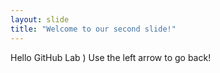 ```yaml
---
layout: slide
title: "Welcome to our second slide!"
---
```

Hello GitHub Lab )
Use the left arrow to go back!
